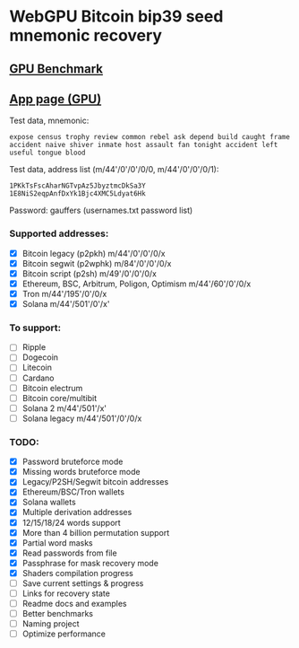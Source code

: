 # WebGPU Bitcoin bip39 seed mnemonic recovery

## [GPU Benchmark](https://georg95.github.io/bip39-brute/benchmark.html)

## [App page (GPU)](https://georg95.github.io/bip39-brute/index.html)

Test data, mnemonic:
```
expose census trophy review common rebel ask depend build caught frame accident naive shiver inmate host assault fan tonight accident left useful tongue blood
```
Test data, address list (m/44'/0'/0'/0/0, m/44'/0'/0'/0/1):
```
1PKkTsFscAharNGTvpAz5JbyztmcDkSa3Y
1E8NiS2eqpAnfDxYk1Bjc4XMC5Ldyat6Hk
```
Password: gauffers (usernames.txt password list)

### Supported addresses:

- [x] Bitcoin legacy (p2pkh) m/44'/0'/0'/0/x
- [x] Bitcoin segwit (p2wphk) m/84'/0'/0'/0/x
- [x] Bitcoin script (p2sh) m/49'/0'/0'/0/x
- [x] Ethereum, BSC, Arbitrum, Poligon, Optimism m/44'/60'/0'/0/x
- [x] Tron m/44'/195'/0'/0/x
- [x] Solana m/44'/501'/0'/x'

### To support:

- [ ] Ripple
- [ ] Dogecoin
- [ ] Litecoin
- [ ] Cardano
- [ ] Bitcoin electrum
- [ ] Bitcoin core/multibit
- [ ] Solana 2 m/44'/501'/x'
- [ ] Solana legacy m/44'/501'/0'/0/x

### TODO:

- [x] Password bruteforce mode
- [x] Missing words bruteforce mode
- [x] Legacy/P2SH/Segwit bitcoin addresses
- [x] Ethereum/BSC/Tron wallets
- [x] Solana wallets
- [x] Multiple derivation addresses
- [x] 12/15/18/24 words support
- [x] More than 4 billion permutation support
- [x] Partial word masks
- [x] Read passwords from file
- [x] Passphrase for mask recovery mode
- [x] Shaders compilation progress
- [ ] Save current settings & progress
- [ ] Links for recovery state
- [ ] Readme docs and examples
- [ ] Better benchmarks
- [ ] Naming project
- [ ] Optimize performance
